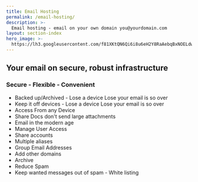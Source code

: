 ```yaml
---
title: Email Hosting
permalink: /email-hosting/
description: >-
  Email hosting - email on your own domain you@yourdomain.com
layout: section-index
hero_image: >-
  https://lh3.googleusercontent.com/f81XKtQN6Qi6i8u6eH2Y8RaAebqBxNOELdwRmq1B7LWbT4SNnGPUXtKJDP-Ktrk7ORoUCon6zpIMThfYLz0=w1200-h500-c-rj-e30#.jpg
---
```


## Your email on secure, robust infrastructure

### Secure - Flexible - Convenient

* Backed up/Archived - Lose a device Lose your email is so over
* Keep it off devices - Lose a device Lose your email is so over
* Access From any Device
* Share Docs don't send large attachments
* Email in the modern age
* Manage User Access
* Share accounts
* Multiple aliases
* Group Email Addresses
* Add other domains
* Archive
* Reduce Spam
* Keep wanted messages out of spam - White listing
